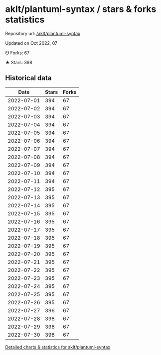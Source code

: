 # aklt/plantuml-syntax / stars & forks statistics

Repository url: [/aklt/plantuml-syntax](https://github.com/aklt/plantuml-syntax)

Updated on Oct 2022, 07

☋ Forks: 67

★ Stars: 398

## Historical data
| Date | Stars | Forks |
|------|-------|-------|
| 2022-07-01 | 394 | 67 | 
| 2022-07-02 | 394 | 67 | 
| 2022-07-03 | 394 | 67 | 
| 2022-07-04 | 394 | 67 | 
| 2022-07-05 | 394 | 67 | 
| 2022-07-06 | 394 | 67 | 
| 2022-07-07 | 394 | 67 | 
| 2022-07-08 | 394 | 67 | 
| 2022-07-09 | 394 | 67 | 
| 2022-07-10 | 394 | 67 | 
| 2022-07-11 | 394 | 67 | 
| 2022-07-12 | 395 | 67 | 
| 2022-07-13 | 395 | 67 | 
| 2022-07-14 | 395 | 67 | 
| 2022-07-15 | 395 | 67 | 
| 2022-07-16 | 395 | 67 | 
| 2022-07-17 | 395 | 67 | 
| 2022-07-18 | 395 | 67 | 
| 2022-07-19 | 395 | 67 | 
| 2022-07-20 | 395 | 67 | 
| 2022-07-21 | 395 | 67 | 
| 2022-07-22 | 395 | 67 | 
| 2022-07-23 | 395 | 67 | 
| 2022-07-24 | 395 | 67 | 
| 2022-07-25 | 395 | 67 | 
| 2022-07-26 | 395 | 67 | 
| 2022-07-27 | 396 | 67 | 
| 2022-07-28 | 398 | 67 | 
| 2022-07-29 | 398 | 67 | 
| 2022-07-30 | 398 | 67 | 


[Detailed charts & statistics for aklt/plantuml-syntax](https://reviewgithub.com/rep/aklt/plantuml-syntax)
